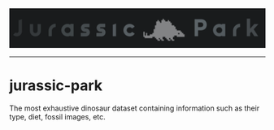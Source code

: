 <img src="/logo/logo.png"/>
<hr>

# jurassic-park
The most exhaustive dinosaur dataset containing information such as their type, diet, fossil images, etc.
